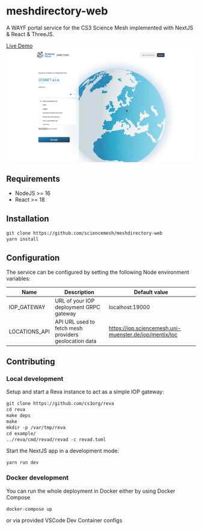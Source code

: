 # meshdirectory-web

A WAYF portal service for the CS3 Science Mesh implemented with NextJS & React & ThreeJS.

[Live Demo](https://sciencemesh.cesnet.cz/iop/meshdir/?token=demo&providerDomain=sciencemesh.cesnet.cz)
![image](example/preview.png)

## Requirements

- NodeJS >= 16
- React >= 18

## Installation

```shell
git clone https://github.com/sciencemesh/meshdirectory-web
yarn install
```

## Configuration

The service can be configured by setting the following Node environment variables:

| Name          | Description                                           | Default value                                            |
| ------------- | ----------------------------------------------------- | -------------------------------------------------------- |
| IOP_GATEWAY   | URL of your IOP deployment GRPC gateway               | localhost:19000                                          |
| LOCATIONS_API | API URL used to fetch mesh providers geolocation data | <https://iop.sciencemesh.uni-muenster.de/iop/mentix/loc> |

## Contributing

### Local development

Setup and start a Reva instance to act as a simple IOP gateway:

```shell
git clone https://github.com/cs3org/reva
cd reva
make deps
make
mkdir -p /var/tmp/reva
cd example/
../reva/cmd/revad/revad -c revad.toml
```

Start the NextJS app in a development mode:

```shell
yarn run dev
```

### Docker development

You can run the whole deployment in Docker either by using Docker Compose

```shell
docker-compose up
```

or via provided VSCode Dev Container configs
